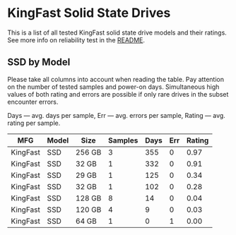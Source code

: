 KingFast Solid State Drives
===========================

This is a list of all tested KingFast solid state drive models and their ratings. See
more info on reliability test in the [README](https://github.com/linuxhw/SMART).

SSD by Model
------------

Please take all columns into account when reading the table. Pay attention on the
number of tested samples and power-on days. Simultaneous high values of both rating
and errors are possible if only rare drives in the subset encounter errors.

Days   — avg. days per sample,
Err    — avg. errors per sample,
Rating — avg. rating per sample.

| MFG       | Model              | Size   | Samples | Days  | Err   | Rating |
|-----------|--------------------|--------|---------|-------|-------|--------|
| KingFast  | SSD                | 256 GB | 3       | 355   | 0     | 0.97   |
| KingFast  | SSD                | 32 GB  | 1       | 332   | 0     | 0.91   |
| KingFast  | SSD                | 29 GB  | 1       | 125   | 0     | 0.34   |
| KingFast  | SSD                | 32 GB  | 1       | 102   | 0     | 0.28   |
| KingFast  | SSD                | 128 GB | 8       | 14    | 0     | 0.04   |
| KingFast  | SSD                | 120 GB | 4       | 9     | 0     | 0.03   |
| KingFast  | SSD                | 64 GB  | 1       | 0     | 1     | 0.00   |
